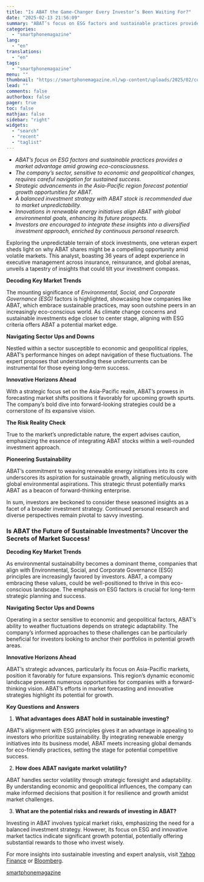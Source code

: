 ```yaml
---
title: "Is ABAT the Game-Changer Every Investor’s Been Waiting For?"
date: "2025-02-13 21:56:09"
summary: "ABAT’s focus on ESG factors and sustainable practices provides a market advantage amid growing eco-consciousness.The company’s sector, sensitive to economic and geopolitical changes, requires careful navigation for sustained success.Strategic advancements in the Asia-Pacific region forecast potential growth opportunities for ABAT.A balanced investment strategy with ABAT stock is recommended due to..."
categories:
  - "smartphonemagazine"
lang:
  - "en"
translations:
  - "en"
tags:
  - "smartphonemagazine"
menu: ""
thumbnail: "https://smartphonemagazine.nl/wp-content/uploads/2025/02/compressed_img-BYDR48FUwgtywA970jf1fvFF-480x384.png"
lead: ""
comments: false
authorbox: false
pager: true
toc: false
mathjax: false
sidebar: "right"
widgets:
  - "search"
  - "recent"
  - "taglist"
---
```


* *ABAT’s focus on ESG factors and sustainable practices provides a market advantage amid growing eco-consciousness.*
* *The company’s sector, sensitive to economic and geopolitical changes, requires careful navigation for sustained success.*
* *Strategic advancements in the Asia-Pacific region forecast potential growth opportunities for ABAT.*
* *A balanced investment strategy with ABAT stock is recommended due to market unpredictability.*
* *Innovations in renewable energy initiatives align ABAT with global environmental goals, enhancing its future prospects.*
* *Investors are encouraged to integrate these insights into a diversified investment approach, enriched by continuous personal research.*

Exploring the unpredictable terrain of stock investments, one veteran expert sheds light on why ABAT shares might be a compelling opportunity amid volatile markets. This analyst, boasting 36 years of adept experience in executive management across insurance, reinsurance, and global arenas, unveils a tapestry of insights that could tilt your investment compass.

**Decoding Key Market Trends**  

The mounting significance of *Environmental, Social, and Corporate Governance (ESG)* factors is highlighted, showcasing how companies like ABAT, which embrace sustainable practices, may soon outshine peers in an increasingly eco-conscious world. As climate change concerns and sustainable investments edge closer to center stage, aligning with ESG criteria offers ABAT a potential market edge.

**Navigating Sector Ups and Downs**  

Nestled within a sector susceptible to economic and geopolitical ripples, ABAT’s performance hinges on adept navigation of these fluctuations. The expert proposes that understanding these undercurrents can be instrumental for those eyeing long-term success.

**Innovative Horizons Ahead**  

With a strategic focus set on the Asia-Pacific realm, ABAT’s prowess in forecasting market shifts positions it favorably for upcoming growth spurts. The company’s bold dive into forward-looking strategies could be a cornerstone of its expansive vision.

**The Risk Reality Check**  

True to the market’s unpredictable nature, the expert advises caution, emphasizing the essence of integrating ABAT stocks within a well-rounded investment approach.

**Pioneering Sustainability**  

ABAT’s commitment to weaving renewable energy initiatives into its core underscores its aspiration for sustainable growth, aligning meticulously with global environmental aspirations. This strategic thrust potentially marks ABAT as a beacon of forward-thinking enterprise.

In sum, investors are beckoned to consider these seasoned insights as a facet of a broader investment strategy. Continued personal research and diverse perspectives remain pivotal to savvy investing.

### Is ABAT the Future of Sustainable Investments? Uncover the Secrets of Market Success!

**Decoding Key Market Trends** 

As environmental sustainability becomes a dominant theme, companies that align with Environmental, Social, and Corporate Governance (ESG) principles are increasingly favored by investors. ABAT, a company embracing these values, could be well-positioned to thrive in this eco-conscious landscape. The emphasis on ESG factors is crucial for long-term strategic planning and success.

**Navigating Sector Ups and Downs** 

Operating in a sector sensitive to economic and geopolitical factors, ABAT’s ability to weather fluctuations depends on strategic adaptability. The company’s informed approaches to these challenges can be particularly beneficial for investors looking to anchor their portfolios in potential growth areas.

**Innovative Horizons Ahead** 

ABAT’s strategic advances, particularly its focus on Asia-Pacific markets, position it favorably for future expansions. This region’s dynamic economic landscape presents numerous opportunities for companies with a forward-thinking vision. ABAT’s efforts in market forecasting and innovative strategies highlight its potential for growth.

**Key Questions and Answers** 

1. **What advantages does ABAT hold in sustainable investing?**  

ABAT’s alignment with ESG principles gives it an advantage in appealing to investors who prioritize sustainability. By integrating renewable energy initiatives into its business model, ABAT meets increasing global demands for eco-friendly practices, setting the stage for potential competitive success.

2. **How does ABAT navigate market volatility?**  

ABAT handles sector volatility through strategic foresight and adaptability. By understanding economic and geopolitical influences, the company can make informed decisions that position it for resilience and growth amidst market challenges.

3. **What are the potential risks and rewards of investing in ABAT?**  

Investing in ABAT involves typical market risks, emphasizing the need for a balanced investment strategy. However, its focus on ESG and innovative market tactics indicate significant growth potential, potentially offering substantial rewards to those who invest wisely.

For more insights into sustainable investing and expert analysis, visit [Yahoo Finance](https://finance.yahoo.com) or [Bloomberg](https://www.bloomberg.com).

[smartphonemagazine](https://smartphonemagazine.nl/en/2025/02/13/is-abat-the-game-changer-every-investors-been-waiting-for/)
